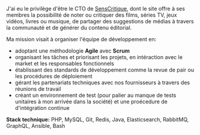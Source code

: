 J'ai eu le privilège d'être le CTO de [SensCritique](http://www.senscritique.com), dont le site offre à ses membres la possibilité 
de noter ou critiquer des films, séries TV, jeux vidéos, livres ou musique, de partager des suggestions de médias à travers la communauté
et de générer du contenu éditorial. 

Ma mission visait à organiser l'équipe de développement en:
* adoptant une méthodologie **Agile** avec **Scrum**
* organisant les tâches et priorisant les projets, en intéraction avec le market et les responsables fonctionnels
* établissant des standards de développement comme la revue de pair ou les procédures de déploiement
* gérant les partenariats techniques avec nos fournisseurs à travers des réunions de travail
* créant un environnement de test (pour palier au manque de tests unitaires à mon arrivée dans la société) et une proécedure
de d'intégration continue 

**Stack technique:** PHP, MySQL, Git, Redis, Java, Elasticsearch, RabbitMQ, GraphQL, Ansible, Bash